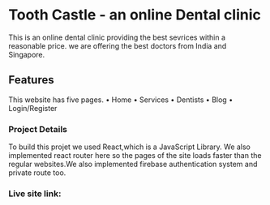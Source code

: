 # Tooth Castle - an online Dental clinic

This is an online dental clinic providing the best sevrices within a reasonable price.
we are offering the best doctors from India and Singapore.

## Features
This website has five pages.
• Home 
• Services 
• Dentists 
• Blog 
• Login/Register 

### Project Details
To build this projet we used React,which is a JavaScript Library. We also implemented react router here so the pages of the site loads faster than the regular websites.We also implemented firebase authentication system and private route too.


### Live site link:
